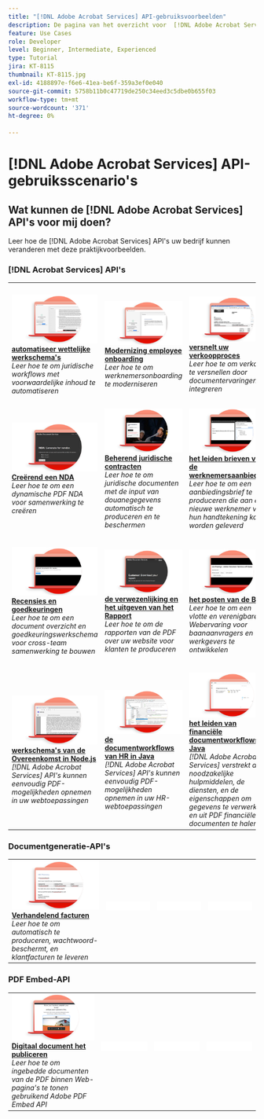 ```yaml
---
title: "[!DNL Adobe Acrobat Services] API-gebruiksvoorbeelden"
description: De pagina van het overzicht voor  [!DNL Adobe Acrobat Services]  API gebruiksgevallen
feature: Use Cases
role: Developer
level: Beginner, Intermediate, Experienced
type: Tutorial
jira: KT-8115
thumbnail: KT-8115.jpg
exl-id: 4188897e-f6e6-41ea-be6f-359a3ef0e040
source-git-commit: 5758b11b0c47719de250c34eed3c5dbe0b655f03
workflow-type: tm+mt
source-wordcount: '371'
ht-degree: 0%

---
```


# [!DNL Adobe Acrobat Services] API-gebruiksscenario&#39;s

## Wat kunnen de [!DNL Adobe Acrobat Services] API&#39;s voor mij doen?

Leer hoe de [!DNL Adobe Acrobat Services] API&#39;s uw bedrijf kunnen veranderen met deze praktijkvoorbeelden.

### [!DNL Acrobat Services] API&#39;s

<table style="table-layout:fixed">
<tr>
  <td>
    <a href="automatelegalworkflows.md">
      <img alt="Automatiseer juridische workflows" src="assets/automatelegal_thumb.png" />
    </a>
    <div>
    <a href="automatelegalworkflows.md"><strong> automatiseer wettelijke werkschema's </strong></a>
    </div>
    <em> Leer hoe te om juridische workflows met voorwaardelijke inhoud te automatiseren </em>
    <br>
  </td>
  <td>
      <a href="employeeonboarding.md">
        <img alt="Modernisering van onboarding van werknemers" src="assets/employee_thumb.png" />
      </a>
      <div>
      <a href="employeeonboarding.md"><strong> Modernizing employee onboarding </strong></a>
      </div>
      <em> Leer hoe te om werknemersonboarding te moderniseren </em>
      <br>
  </td>
  <td>
      <a href="acceleratesales.md">
        <img alt="Versnel je verkoopproces" src="assets/accsales_thumb.png" />
      </a>
      <div>
      <a href="acceleratesales.md"><strong> versnelt uw verkoopproces </strong></a>
      </div>
      <em> Leer hoe te om verkoop te versnellen door documentervaringen te integreren </em>
      <br>
    </td>
    <td>
      <a href="sales.md">
        <img alt="Verkoopvoorstellen en contracten beheren" src="assets/sales_thumb.png" />
      </a>
      <div>
      <a href="sales.md"><strong> het leiden verkoopvoorstellen en contracten </strong></a>
      </div>
      <em> Leer hoe te om een efficiënt werkschema te bouwen om verkoopvoorstellen te automatiseren en te vereenvoudigen </em>
      <br>
    </td>
</tr>
<tr>
  <td>
    <a href="nda.md">
      <img alt="Een NDA maken" src="assets/nda_thumb.png" />
    </a>
    <div>
    <a href="nda.md"><strong> Creërend een NDA </strong></a>
    </div>
    <em> Leer hoe te om een dynamische PDF NDA voor samenwerking te creëren </em>
    <br>
  </td>
  <td>
    <a href="legal.md">
      <img alt="Juridische contracten beheren" src="assets/legal_thumb.png" />
    </a>
    <div>
    <a href="legal.md"><strong> Beherend juridische contracten </strong></a>
    </div>
    <em> Leer hoe te om juridische documenten met de input van douanegegevens automatisch te produceren en te beschermen </em>
    <br>
  </td>
  <td>
    <a href="offer.md">
      <img alt="Brieven van werknemersaanbiedingen beheren" src="assets/offer_thumb.png" />
    </a>
    <div>
    <a href="offer.md"><strong> het leiden brieven van de werknemersaanbieding </strong></a>
    </div>
    <em> Leer hoe te om een aanbiedingsbrief te produceren die aan een nieuwe werknemer voor hun handtekening kan worden geleverd </em>
    <br>
  </td>
  <td>
    <a href="searching.md">
      <img alt="Zoeken en indexeren" src="assets/searching_thumb.png" />
    </a>
    <div>
    <a href="searching.md"><strong> het zoeken en het indexeren </strong></a>
    </div>
    <em> Leer hoe te om doorzoekbare PDF dossiers van gescande documenten te creëren </em>
    <br>
  </td>
</tr>
<tr>
  <td>
    <a href="reviews.md">
      <img alt="Revisies en goedkeuringen" src="assets/reviews_thumb.png" />
    </a>
    <div>
    <a href="reviews.md"><strong> Recensies en goedkeuringen </strong></a>
    </div>
    <em> Leer hoe te om een document overzicht en goedkeuringswerkschema voor cross-team samenwerking te bouwen </em>
    <br>
  </td>
  <td>
    <a href="reportcreation.md">
      <img alt="Rapport maken en bewerken" src="assets/report_thumb.png" />
    </a>
    <div>
    <a href="reportcreation.md"><strong> de verwezenlijking en het uitgeven van het Rapport </strong></a>
    </div>
    <em> Leer hoe te om de rapporten van de PDF over uw website voor klanten te produceren </em>
    <br>
  </td>
  <td>
    <a href="jobposting.md">
      <img alt="Taak posten" src="assets/job_thumb.png" />
    </a>
    <div>
    <a href="jobposting.md"><strong> het posten van de Baan </strong></a>
    </div>
    <em> Leer hoe te om een vlotte en verenigbare Webervaring voor baanaanvragers en werkgevers te ontwikkelen </em>
    <br>
  </td>
  <td>
    <a href="educationcollab.md">
      <img alt="Samenwerking tussen studenten en docenten" src="assets/edu_thumb.png" />
    </a>
    <div>
    </strong></a> de samenwerking van 0} studenten-Leraar {<a href="educationcollab.md"><strong>
    </div>
    <em> Leer hoe te om een online het leren platform te creëren dat leerkrachten en studenten toelaat om middelen in PDF gemakkelijk te delen </em>
    <br>
  </td>
</tr>
<tr>
  <td>
    <a href="agreementworkflowsnodejs-bubba.md">
      <img alt="Overeenkomstworkflows in Node.js" src="assets/AWNjs_thumb.png" />
    </a>
    <div>
    <a href="agreementworkflowsnodejs-bubba.md"><strong> werkschema's van de Overeenkomst in Node.js </strong></a>
    </div>
    <em>[!DNL Adobe Acrobat Services] API's kunnen eenvoudig PDF-mogelijkheden opnemen in uw webtoepassingen </em>
    <br>
  </td>
  <td>
    <a href="hragreementworkflowsjava-bubba.md">
      <img alt="HR-documentworkflows in Java" src="assets/HRWJ_thumb.png" />
    </a>
    <div>
    <a href="hragreementworkflowsjava-bubba.md"><strong> de documentworkflows van HR in Java </strong></a>
    </div>
    <em>[!DNL Adobe Acrobat Services] API's kunnen eenvoudig PDF-mogelijkheden opnemen in uw HR-webtoepassingen </em>
    <br>
  </td>
  <td>
    <a href="financeworkflowsjava-bubba.md">
      <img alt="Workflows voor financiële documenten beheren in Java" src="assets/FAWJ_thumb.png" />
    </a>
    <div>
    <a href="financeworkflowsjava-bubba.md"><strong> het leiden van financiële documentworkflows in Java </strong></a>
    </div>
    <em>[!DNL Adobe Acrobat Services] verstrekt alle noodzakelijke hulpmiddelen, de diensten, en de eigenschappen om gegevens te verwerken en uit PDF financiële documenten te halen </em>
    <br>
  </td>
  <td>
    <img alt="Spacer" src="../assets/GrayBanner_Placeholder.png" />
    <div>
    <br>
  </td>
</tr>
</table>

### Documentgeneratie-API&#39;s

<table style="table-layout:fixed">
<tr>
  <td>
    <a href="invoices.md">
      <img alt="Facturen verwerken" src="assets/invoices_thumb.png" />
    </a>
    <div>
    <a href="invoices.md"><strong> Verhandelend facturen </strong></a>
    </div>
    <em> Leer hoe te om automatisch te produceren, wachtwoord-beschermt, en klantfacturen te leveren </em>
    <br>
  </td>
  <td>
    <img alt="Spacer" src="../assets/WhiteBanner_Placeholder.png" />
    <div>
    <br>
  </td>
  <td>
    <img alt="Spacer" src="../assets/WhiteBanner_Placeholder.png" />
    <div>
    <br>
  </td>
  <td>
    <img alt="Spacer" src="../assets/WhiteBanner_Placeholder.png" />
    <div>
    <br>
  </td>
</tr>
</table>

### PDF Embed-API

<table style="table-layout:fixed">
<tr>
   <td>
    <a href="ddppdfembedapi.md">
      <img alt="Digitale publicatie van documenten" src="assets/ddp_thumb.png" />
    </a>
    <div>
    <a href="ddppdfembedapi.md"><strong> Digitaal document het publiceren </strong></a>
    </div>
    <em> Leer hoe te om ingebedde documenten van de PDF binnen Web-pagina's te tonen gebruikend Adobe PDF Embed API </em>
    <br>
  </td>
  <td>
    <img alt="Spacer" src="../assets/WhiteBanner_Placeholder.png" />
    <div>
    <br>
  </td>
  <td>
    <img alt="Spacer" src="../assets/WhiteBanner_Placeholder.png" />
    <div>
    <br>
  </td>
  <td>
    <img alt="Spacer" src="../assets/WhiteBanner_Placeholder.png" />
    <div>
    <br>
  </td>
</tr>
</table>